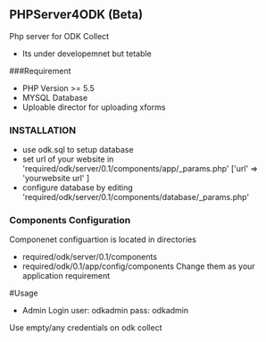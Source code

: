## PHPServer4ODK (Beta)
Php server for ODK Collect
- Its under developemnet but tetable

###Requirement

- PHP Version >= 5.5
- MYSQL Database
- Uploable director for uploading xforms

### INSTALLATION
- use odk.sql to setup database
- set url of your website in 'required/odk/server/0.1/components/app/\_params.php' ['url' => 'yourwebsite url' ]
- configure database by editing 'required/odk/server/0.1/components/database/\_params.php'

### Components Configuration
Componenet configuartion is located in directories
 - required/odk/server/0.1/components
 - required/odk/0.1/app/config/components
Change them as your application requirement

#Usage

- Admin Login
	user: odkadmin
	pass: odkadmin

Use empty/any credentials on odk collect

